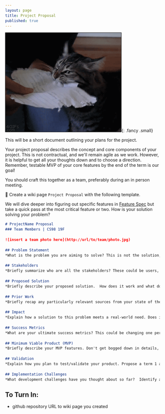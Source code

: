```yaml
---
layout: page
title: Project Proposal
published: true
---
```


![](img/proposal.gif){: .fancy .small}


This will be a short document outlining your plans for the project.

Your project proposal describes the concept and core components of your project. This is not contractual, and we'll remain agile as we work. However, it is helpful to get all your thoughts down and to choose a direction. Remember, testable MVP of your core features by the end of the term is our goal!

You should craft this together as a team, preferably during an in person meeting. 

🚀 Create a wiki page `Project Proposal` with the following template.

We will dive deeper into figuring out specific features in [Feature Spec](feature-spec/) but take a quick pass at the most critical feature or two.  How is your solution solving your problem? 


```markdown
# ProjectName Proposal
### Team Members | CS98 19F

![insert a team photo here](http://url/to/team/photo.jpg)

## Problem Statement
*What is the problem you are aiming to solve? This is not the solution, that goes later.*

## Stakeholders
*Briefly summarize who are all the stakeholders? These could be users, partners, admins, founders, etc.*

## Proposed Solution
*Briefly describe your proposed solution.  How does it work and what does it do?*

## Prior Work
*Briefly recap any particularly relevant sources from your state of the art research.*

## Impact
*Explain how a solution to this problem meets a real-world need. Does it have a broad potential impact?*

## Success Metrics
*What are your ultimate success metrics? This could be changing one person's life for the better, or getting 1k downloads, or some performance threshold.* 

## Minimum Viable Product (MVP)
*Briefly describe your MVP features. Don't get bogged down in details, this should be a very terse list. What is the critical thing your product needs to do to be special? Build this from your User Personas.*

## Validation 
*Explain how you plan to test/validate your product. Propose a term 1 and a term 2 validation idea. This can be different things depending on your project: user testing, or usage analytics, or performance characteristics. It can be done via surveys or in product analytics, or other performance measurements.*

## Implementation Challenges
*What development challenges have you thought about so far?  Identify any risks and briefly discuss possible workarounds / alternatives.*
```

## To Turn In:

  * github repository URL to wiki page you created
